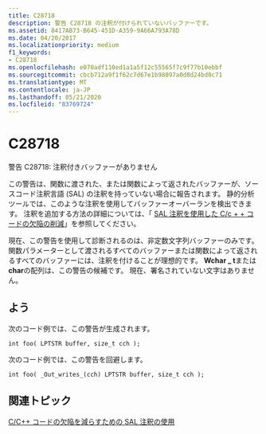 ```yaml
---
title: C28718
description: 警告 C28718 の注釈が付けられていないバッファーです。
ms.assetid: 8417AB73-B645-451D-A359-9A66A793A78D
ms.date: 04/20/2017
ms.localizationpriority: medium
f1_keywords:
- C28718
ms.openlocfilehash: e070adf110ed1a1a5f12c55565f7c9f77b10ebbf
ms.sourcegitcommit: cbcb712a9f1f62c7d67e1b98097a0d8d24bd0c71
ms.translationtype: MT
ms.contentlocale: ja-JP
ms.lasthandoff: 05/21/2020
ms.locfileid: "83769724"
---
```

# <a name="c28718"></a>C28718


警告 C28718: 注釈付きバッファーがありません

この警告は、関数に渡された、または関数によって返されたバッファーが、ソースコード注釈言語 (SAL) の注釈を持っていない場合に報告されます。 静的分析ツールでは、このような注釈を使用してバッファーオーバーランを検出できます。 注釈を追加する方法の詳細については、「 [SAL 注釈を使用した C/c + + コードの欠陥の削減](https://docs.microsoft.com/cpp/code-quality/using-sal-annotations-to-reduce-c-cpp-code-defects)」を参照してください。

現在、この警告を使用して診断されるのは、非定数文字列バッファーのみです。 関数パラメーターとして渡されるすべてのバッファーまたは関数によって返されるすべてのバッファーには、注釈を付けることが理想的です。 **Wchar \_ t**または**char**の配列は、この警告の候補です。 現在、署名されていない文字はありません。

## <a name="span-idexamplespanspan-idexamplespanspan-idexamplespanexample"></a><span id="Example"></span><span id="example"></span><span id="EXAMPLE"></span>よう


次のコード例では、この警告が生成されます。

```
int foo( LPTSTR buffer, size_t cch );  
```

次のコード例では、この警告を回避します。

```
int foo( _Out_writes_(cch) LPTSTR buffer, size_t cch );
```

## <a name="span-idrelated_topicsspanrelated-topics"></a><span id="related_topics"></span>関連トピック


[C/C++ コードの欠陥を減らすための SAL 注釈の使用](https://docs.microsoft.com/cpp/code-quality/using-sal-annotations-to-reduce-c-cpp-code-defects)


 

 






